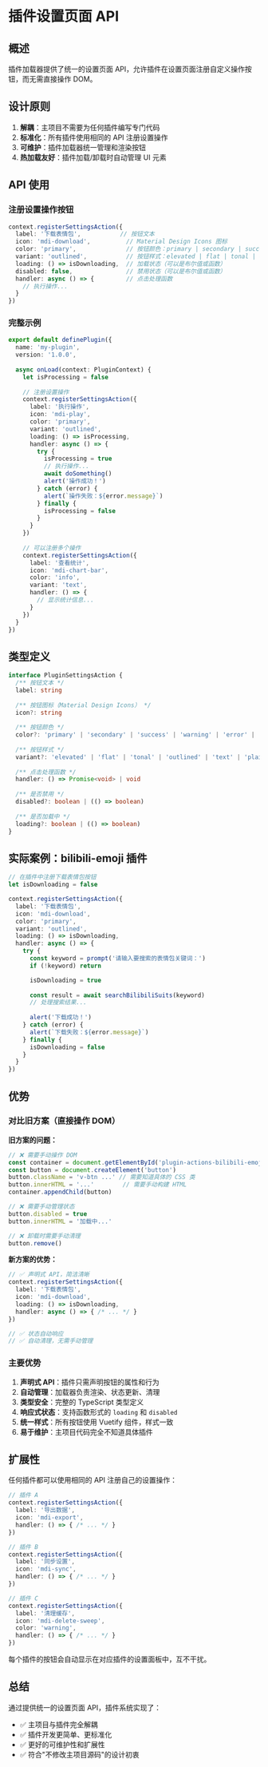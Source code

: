 # 插件设置页面 API

## 概述

插件加载器提供了统一的设置页面 API，允许插件在设置页面注册自定义操作按钮，而无需直接操作 DOM。

## 设计原则

1. **解耦**：主项目不需要为任何插件编写专门代码
2. **标准化**：所有插件使用相同的 API 注册设置操作
3. **可维护**：插件加载器统一管理和渲染按钮
4. **热加载友好**：插件加载/卸载时自动管理 UI 元素

## API 使用

### 注册设置操作按钮

```typescript
context.registerSettingsAction({
  label: '下载表情包',           // 按钮文本
  icon: 'mdi-download',          // Material Design Icons 图标
  color: 'primary',              // 按钮颜色：primary | secondary | success | warning | error | info
  variant: 'outlined',           // 按钮样式：elevated | flat | tonal | outlined | text | plain
  loading: () => isDownloading,  // 加载状态（可以是布尔值或函数）
  disabled: false,               // 禁用状态（可以是布尔值或函数）
  handler: async () => {         // 点击处理函数
    // 执行操作...
  }
})
```

### 完整示例

```typescript
export default definePlugin({
  name: 'my-plugin',
  version: '1.0.0',
  
  async onLoad(context: PluginContext) {
    let isProcessing = false
    
    // 注册设置操作
    context.registerSettingsAction({
      label: '执行操作',
      icon: 'mdi-play',
      color: 'primary',
      variant: 'outlined',
      loading: () => isProcessing,
      handler: async () => {
        try {
          isProcessing = true
          // 执行操作...
          await doSomething()
          alert('操作成功！')
        } catch (error) {
          alert(`操作失败：${error.message}`)
        } finally {
          isProcessing = false
        }
      }
    })
    
    // 可以注册多个操作
    context.registerSettingsAction({
      label: '查看统计',
      icon: 'mdi-chart-bar',
      color: 'info',
      variant: 'text',
      handler: () => {
        // 显示统计信息...
      }
    })
  }
})
```

## 类型定义

```typescript
interface PluginSettingsAction {
  /** 按钮文本 */
  label: string
  
  /** 按钮图标（Material Design Icons） */
  icon?: string
  
  /** 按钮颜色 */
  color?: 'primary' | 'secondary' | 'success' | 'warning' | 'error' | 'info'
  
  /** 按钮样式 */
  variant?: 'elevated' | 'flat' | 'tonal' | 'outlined' | 'text' | 'plain'
  
  /** 点击处理函数 */
  handler: () => Promise<void> | void
  
  /** 是否禁用 */
  disabled?: boolean | (() => boolean)
  
  /** 是否加载中 */
  loading?: boolean | (() => boolean)
}
```

## 实际案例：bilibili-emoji 插件

```typescript
// 在插件中注册下载表情包按钮
let isDownloading = false

context.registerSettingsAction({
  label: '下载表情包',
  icon: 'mdi-download',
  color: 'primary',
  variant: 'outlined',
  loading: () => isDownloading,
  handler: async () => {
    try {
      const keyword = prompt('请输入要搜索的表情包关键词：')
      if (!keyword) return

      isDownloading = true
      
      const result = await searchBilibiliSuits(keyword)
      // 处理搜索结果...
      
      alert('下载成功！')
    } catch (error) {
      alert(`下载失败：${error.message}`)
    } finally {
      isDownloading = false
    }
  }
})
```

## 优势

### 对比旧方案（直接操作 DOM）

**旧方案的问题：**
```typescript
// ❌ 需要手动操作 DOM
const container = document.getElementById('plugin-actions-bilibili-emoji')
const button = document.createElement('button')
button.className = 'v-btn ...' // 需要知道具体的 CSS 类
button.innerHTML = '...'        // 需要手动构建 HTML
container.appendChild(button)

// ❌ 需要手动管理状态
button.disabled = true
button.innerHTML = '加载中...'

// ❌ 卸载时需要手动清理
button.remove()
```

**新方案的优势：**
```typescript
// ✅ 声明式 API，简洁清晰
context.registerSettingsAction({
  label: '下载表情包',
  icon: 'mdi-download',
  loading: () => isDownloading,
  handler: async () => { /* ... */ }
})

// ✅ 状态自动响应
// ✅ 自动清理，无需手动管理
```

### 主要优势

1. **声明式 API**：插件只需声明按钮的属性和行为
2. **自动管理**：加载器负责渲染、状态更新、清理
3. **类型安全**：完整的 TypeScript 类型定义
4. **响应式状态**：支持函数形式的 `loading` 和 `disabled`
5. **统一样式**：所有按钮使用 Vuetify 组件，样式一致
6. **易于维护**：主项目代码完全不知道具体插件

## 扩展性

任何插件都可以使用相同的 API 注册自己的设置操作：

```typescript
// 插件 A
context.registerSettingsAction({
  label: '导出数据',
  icon: 'mdi-export',
  handler: () => { /* ... */ }
})

// 插件 B
context.registerSettingsAction({
  label: '同步设置',
  icon: 'mdi-sync',
  handler: () => { /* ... */ }
})

// 插件 C
context.registerSettingsAction({
  label: '清理缓存',
  icon: 'mdi-delete-sweep',
  color: 'warning',
  handler: () => { /* ... */ }
})
```

每个插件的按钮会自动显示在对应插件的设置面板中，互不干扰。

## 总结

通过提供统一的设置页面 API，插件系统实现了：

- ✅ 主项目与插件完全解耦
- ✅ 插件开发更简单、更标准化
- ✅ 更好的可维护性和扩展性
- ✅ 符合"不修改主项目源码"的设计初衷
